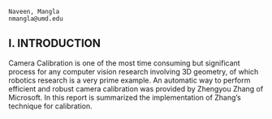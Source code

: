 

```
Naveen, Mangla
nmangla@umd.edu
```
## I. INTRODUCTION

Camera Calibration is one of the most time consuming but
significant process for any computer vision research involving
3D geometry, of which robotics research is a very prime example. An automatic way to perform efficient and robust camera
calibration was provided by Zhengyou Zhang of Microsoft.
In this report is summarized the implementation of Zhang’s
technique for calibration.
